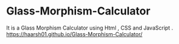 # Glass-Morphism-Calculator
It is a Glass Morphism Calculator using Html , CSS and JavaScript .
https://haarsh01.github.io/Glass-Morphism-Calculator/
